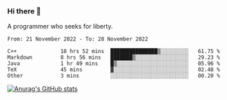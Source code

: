 ### Hi there 👋

<!--
**shejialuo/shejialuo** is a ✨ _special_ ✨ repository because its `README.md` (this file) appears on your GitHub profile.

Here are some ideas to get you started:

- 🔭 I’m currently working on ...
- 🌱 I’m currently learning ...
- 👯 I’m looking to collaborate on ...
- 🤔 I’m looking for help with ...
- 💬 Ask me about ...
- 📫 How to reach me: ...
- 😄 Pronouns: ...
- ⚡ Fun fact: ...
-->

A programmer who seeks for liberty.

<!--START_SECTION:waka-->

```text
From: 21 November 2022 - To: 28 November 2022

C++              18 hrs 52 mins  ███████████████▒░░░░░░░░░   61.75 %
Markdown         8 hrs 56 mins   ███████▒░░░░░░░░░░░░░░░░░   29.23 %
Java             1 hr 49 mins    █▒░░░░░░░░░░░░░░░░░░░░░░░   05.96 %
TeX              45 mins         ▓░░░░░░░░░░░░░░░░░░░░░░░░   02.48 %
Other            3 mins          ░░░░░░░░░░░░░░░░░░░░░░░░░   00.20 %
```

<!--END_SECTION:waka-->

[![Anurag's GitHub stats](https://github-readme-stats.vercel.app/api?username=shejialuo&show_icons=true&theme=dracula)](https://github.com/anuraghazra/github-readme-stats)
